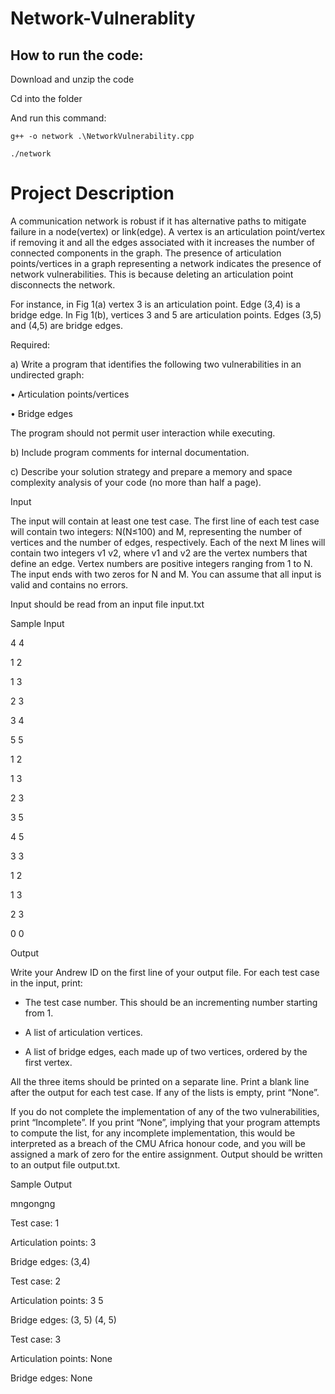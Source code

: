# Network-Vulnerablity

## How to run the code:

Download and unzip the code

Cd into the folder

And run this command:

```
g++ -o network .\NetworkVulnerability.cpp
```
 ```
./network 
```

# Project Description

A communication network is robust if it has alternative paths to mitigate failure in a 
node(vertex) or link(edge). A vertex is an articulation point/vertex if removing it and all the 
edges associated with it increases the number of connected components in the graph. The 
presence of articulation points/vertices in a graph representing a network indicates the 
presence of network vulnerabilities. This is because deleting an articulation point 
disconnects the network.



For instance, in Fig 1(a) vertex 3 is an articulation point. Edge (3,4) is a bridge edge. In Fig 
1(b), vertices 3 and 5 are articulation points. Edges (3,5) and (4,5) are bridge edges.



Required:

a) Write a program that identifies the following two vulnerabilities in an undirected graph:

• Articulation points/vertices

• Bridge edges

The program should not permit user interaction while executing.

b) Include program comments for internal documentation.

c) Describe your solution strategy and prepare a memory and space complexity analysis 
of your code (no more than half a page).

Input

The input will contain at least one test case. The first line of each test case will contain two 
integers: N(N≤100) and M, representing the number of vertices and the number of edges, 
respectively. Each of the next M lines will contain two integers v1 v2, where v1 and v2 are 
the vertex numbers that define an edge. Vertex numbers are positive integers ranging from 
1 to N. The input ends with two zeros for N and M. You can assume that all input is valid and 
contains no errors.

Input should be read from an input file input.txt



Sample Input

4 4

1 2

1 3

2 3

3 4

5 5

1 2

1 3

2 3

3 5

4 5

3 3

1 2

1 3

2 3

0 0

Output

Write your Andrew ID on the first line of your output file. For each test case in the input, 
print:

- The test case number. This should be an incrementing number starting from 1.

- A list of articulation vertices.

- A list of bridge edges, each made up of two vertices, ordered by the first vertex.


All the three items should be printed on a separate line. Print a blank line after the output 
for each test case. If any of the lists is empty, print “None”.

If you do not complete the implementation of any of the two vulnerabilities, print 
“Incomplete”. 
If you print “None”, implying that your program attempts to compute the list, 
for any incomplete implementation, this would be interpreted as a breach of the CMU Africa honour code, and you will be assigned a mark of zero for the entire assignment.
Output should be written to an output file output.txt.

Sample Output

mngongng

Test case: 1

Articulation points: 3

Bridge edges: (3,4)

Test case: 2

Articulation points: 3 5

Bridge edges: (3, 5) (4, 5)


Test case: 3

Articulation points: None

Bridge edges: None


